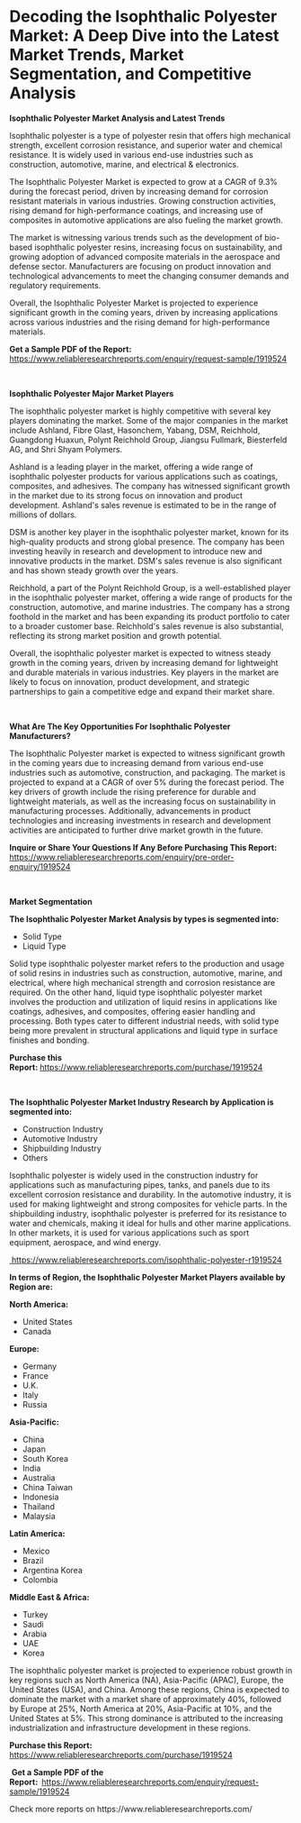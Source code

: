 <p><h1>Decoding the Isophthalic Polyester Market: A Deep Dive into the Latest Market Trends, Market Segmentation, and Competitive Analysis</h1></p><p><strong>Isophthalic Polyester Market Analysis and Latest Trends</strong></p>
<p><p>Isophthalic polyester is a type of polyester resin that offers high mechanical strength, excellent corrosion resistance, and superior water and chemical resistance. It is widely used in various end-use industries such as construction, automotive, marine, and electrical & electronics.</p><p>The Isophthalic Polyester Market is expected to grow at a CAGR of 9.3% during the forecast period, driven by increasing demand for corrosion resistant materials in various industries. Growing construction activities, rising demand for high-performance coatings, and increasing use of composites in automotive applications are also fueling the market growth.</p><p>The market is witnessing various trends such as the development of bio-based isophthalic polyester resins, increasing focus on sustainability, and growing adoption of advanced composite materials in the aerospace and defense sector. Manufacturers are focusing on product innovation and technological advancements to meet the changing consumer demands and regulatory requirements.</p><p>Overall, the Isophthalic Polyester Market is projected to experience significant growth in the coming years, driven by increasing applications across various industries and the rising demand for high-performance materials.</p></p>
<p><strong>Get a Sample PDF of the Report:&nbsp;</strong> <a href="https://www.reliableresearchreports.com/enquiry/request-sample/1919524">https://www.reliableresearchreports.com/enquiry/request-sample/1919524</a></p>
<p>&nbsp;</p>
<p><strong>Isophthalic Polyester Major Market Players</strong></p>
<p><p>The isophthalic polyester market is highly competitive with several key players dominating the market. Some of the major companies in the market include Ashland, Fibre Glast, Hasonchem, Yabang, DSM, Reichhold, Guangdong Huaxun, Polynt Reichhold Group, Jiangsu Fullmark, Biesterfeld AG, and Shri Shyam Polymers.</p><p>Ashland is a leading player in the market, offering a wide range of isophthalic polyester products for various applications such as coatings, composites, and adhesives. The company has witnessed significant growth in the market due to its strong focus on innovation and product development. Ashland's sales revenue is estimated to be in the range of millions of dollars.</p><p>DSM is another key player in the isophthalic polyester market, known for its high-quality products and strong global presence. The company has been investing heavily in research and development to introduce new and innovative products in the market. DSM's sales revenue is also significant and has shown steady growth over the years.</p><p>Reichhold, a part of the Polynt Reichhold Group, is a well-established player in the isophthalic polyester market, offering a wide range of products for the construction, automotive, and marine industries. The company has a strong foothold in the market and has been expanding its product portfolio to cater to a broader customer base. Reichhold's sales revenue is also substantial, reflecting its strong market position and growth potential.</p><p>Overall, the isophthalic polyester market is expected to witness steady growth in the coming years, driven by increasing demand for lightweight and durable materials in various industries. Key players in the market are likely to focus on innovation, product development, and strategic partnerships to gain a competitive edge and expand their market share.</p></p>
<p>&nbsp;</p>
<p><strong>What Are The Key Opportunities For Isophthalic Polyester Manufacturers?</strong></p>
<p><p>The Isophthalic Polyester market is expected to witness significant growth in the coming years due to increasing demand from various end-use industries such as automotive, construction, and packaging. The market is projected to expand at a CAGR of over 5% during the forecast period. The key drivers of growth include the rising preference for durable and lightweight materials, as well as the increasing focus on sustainability in manufacturing processes. Additionally, advancements in product technologies and increasing investments in research and development activities are anticipated to further drive market growth in the future.</p></p>
<p><strong>Inquire or Share Your Questions If Any Before Purchasing This Report:</strong> <a href="https://www.reliableresearchreports.com/enquiry/pre-order-enquiry/1919524">https://www.reliableresearchreports.com/enquiry/pre-order-enquiry/1919524</a></p>
<p>&nbsp;</p>
<p><strong>Market Segmentation</strong></p>
<p><strong>The Isophthalic Polyester Market Analysis by types is segmented into:</strong></p>
<p><ul><li>Solid Type</li><li>Liquid Type</li></ul></p>
<p><p>Solid type isophthalic polyester market refers to the production and usage of solid resins in industries such as construction, automotive, marine, and electrical, where high mechanical strength and corrosion resistance are required. On the other hand, liquid type isophthalic polyester market involves the production and utilization of liquid resins in applications like coatings, adhesives, and composites, offering easier handling and processing. Both types cater to different industrial needs, with solid type being more prevalent in structural applications and liquid type in surface finishes and bonding.</p></p>
<p><strong>Purchase this Report:&nbsp;</strong><a href="https://www.reliableresearchreports.com/purchase/1919524">https://www.reliableresearchreports.com/purchase/1919524</a></p>
<p>&nbsp;</p>
<p><strong>The Isophthalic Polyester Market Industry Research by Application is segmented into:</strong></p>
<p><ul><li>Construction Industry</li><li>Automotive Industry</li><li>Shipbuilding Industry</li><li>Others</li></ul></p>
<p><p>Isophthalic polyester is widely used in the construction industry for applications such as manufacturing pipes, tanks, and panels due to its excellent corrosion resistance and durability. In the automotive industry, it is used for making lightweight and strong composites for vehicle parts. In the shipbuilding industry, isophthalic polyester is preferred for its resistance to water and chemicals, making it ideal for hulls and other marine applications. In other markets, it is used for various applications such as sport equipment, aerospace, and wind energy.</p></p>
<p><a href="https://www.reliableresearchreports.com/isophthalic-polyester-r1919524">&nbsp;https://www.reliableresearchreports.com/isophthalic-polyester-r1919524</a></p>
<p><strong>In terms of Region, the Isophthalic Polyester Market Players available by Region are:</strong></p>
<p>
    <p> <strong> North America: </strong>
        <ul>
            <li>United States</li>
            <li>Canada</li>
        </ul>
        </p> 
    <p> <strong> Europe: </strong>
        <ul>
            <li>Germany</li>
            <li>France</li>
            <li>U.K.</li>
            <li>Italy</li>
            <li>Russia</li>
        </ul>
        </p> 
    <p> <strong> Asia-Pacific: </strong>
        <ul>
            <li>China</li>
            <li>Japan</li>
            <li>South Korea</li>
            <li>India</li>
            <li>Australia</li>
            <li>China Taiwan</li>
            <li>Indonesia</li>
            <li>Thailand</li>
            <li>Malaysia</li>
        </ul>
        </p> 
    <p> <strong> Latin America: </strong>
        <ul>
            <li>Mexico</li>
            <li>Brazil</li>
            <li>Argentina Korea</li>
            <li>Colombia</li>
        </ul>
        </p> 
    <p> <strong> Middle East & Africa: </strong>
        <ul>
            <li>Turkey</li>
            <li>Saudi</li>
            <li>Arabia</li>
            <li>UAE</li>
            <li>Korea</li>
        </ul>
    </p>
    </p>
<p><p>The isophthalic polyester market is projected to experience robust growth in key regions such as North America (NA), Asia-Pacific (APAC), Europe, the United States (USA), and China. Among these regions, China is expected to dominate the market with a market share of approximately 40%, followed by Europe at 25%, North America at 20%, Asia-Pacific at 10%, and the United States at 5%. This strong dominance is attributed to the increasing industrialization and infrastructure development in these regions.</p></p>
<p><strong>Purchase this Report: </strong><a href="https://www.reliableresearchreports.com/purchase/1919524">https://www.reliableresearchreports.com/purchase/1919524</a></p>
<p>&nbsp;<strong>Get a Sample PDF of the Report:&nbsp;&nbsp;</strong><a href="https://www.reliableresearchreports.com/enquiry/request-sample/1919524">https://www.reliableresearchreports.com/enquiry/request-sample/1919524</a></p>
<p><strong></strong></p>
<p>Check more reports on https://www.reliableresearchreports.com/</p>